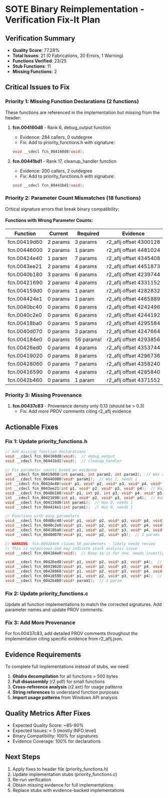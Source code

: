 # SOTE Binary Reimplementation - Verification Fix-It Plan

## Verification Summary
- **Quality Score**: 77.28%
- **Total Issues**: 21 (0 Fabrications, 20 Errors, 1 Warning)
- **Functions Verified**: 23/25
- **Stub Functions**: 11
- **Missing Functions**: 2

## Critical Issues to Fix

### Priority 1: Missing Function Declarations (2 functions)
These functions are referenced in the implementation but missing from the header:

1. **fcn.004160d8** - Rank 6, debug_output function
   - Evidence: 284 callers, 0 outdegree
   - Fix: Add to priority_functions.h with signature:
   ```c
   void __cdecl fcn_004160d8(void);
   ```

2. **fcn.00441bd1** - Rank 17, cleanup_handler function
   - Evidence: 200 callers, 2 outdegree  
   - Fix: Add to priority_functions.h with signature:
   ```c
   void __cdecl fcn_00441bd1(void);
   ```

### Priority 2: Parameter Count Mismatches (18 functions)
Critical signature errors that break binary compatibility:

#### Functions with Wrong Parameter Counts:
| Function | Current | Required | Evidence |
|----------|---------|----------|----------|
| fcn.00419d60 | 2 params | 3 params | r2_aflj offset 4300128 |
| fcn.00446000 | 2 params | 1 param | r2_aflj offset 4481024 |
| fcn.00424e40 | 1 param | 7 params | r2_aflj offset 4345408 |
| fcn.0043ee21 | 2 params | 4 params | r2_aflj offset 4451873 |
| fcn.0040b180 | 3 params | 6 params | r2_aflj offset 4239744 |
| fcn.00421690 | 2 params | 4 params | r2_aflj offset 4331152 |
| fcn.004159d0 | 0 params | 1 param | r2_aflj offset 4282832 |
| fcn.004424e1 | 0 params | 1 param | r2_aflj offset 4465889 |
| fcn.0040bc40 | 0 params | 6 params | r2_aflj offset 4242496 |
| fcn.0040c2e0 | 0 params | 6 params | r2_aflj offset 4244192 |
| fcn.00418ba0 | 0 params | 5 params | r2_aflj offset 4295584 |
| fcn.0040d070 | 0 params | 3 params | r2_aflj offset 4247664 |
| fcn.004184e0 | 0 params | 56 params! | r2_aflj offset 4293856 |
| fcn.00426ed0 | 0 params | 4 params | r2_aflj offset 4353744 |
| fcn.00419020 | 0 params | 8 params | r2_aflj offset 4296736 |
| fcn.00428060 | 0 params | 7 params | r2_aflj offset 4358240 |
| fcn.00416590 | 0 params | 4 params | r2_aflj offset 4285840 |
| fcn.0042b460 | 0 params | 1 param | r2_aflj offset 4371552 |

### Priority 3: Missing Provenance
1. **fcn.00437c83** - Provenance density only 0.13 (should be > 0.3)
   - Fix: Add more PROV comments citing r2_aflj evidence

## Actionable Fixes

### Fix 1: Update priority_functions.h
```c
// Add missing function declarations
void __cdecl fcn_004160d8(void);  // debug_output
void __cdecl fcn_00441bd1(void);  // cleanup_handler

// Fix parameter counts based on evidence
int __cdecl fcn_00419d60(int param1, int param2, int param3);  // Was 2, needs 3
void __cdecl fcn_00446000(void* param1);  // Was 2, needs 1
int __cdecl fcn_00424e40(void* p1, void* p2, void* p3, void* p4, void* p5, void* p6, void* p7);  // Was 1, needs 7
int __cdecl fcn_0043ee21(int p1, void* p2, void* p3, void* p4);  // Was 2, needs 4
void __cdecl fcn_0040b180(void* p1, int p2, int p3, void* p4, void* p5, void* p6);  // Was 3, needs 6
int __cdecl fcn_00421690(int p1, void* p2, void* p3, void* p4);  // Was 2, needs 4
void __cdecl fcn_004159d0(int param1);  // Was 0, needs 1
void __cdecl fcn_004424e1(int param1);  // Was 0, needs 1

// Functions with many parameters
void __cdecl fcn_0040bc40(void* p1, void* p2, void* p3, void* p4, void* p5, void* p6);  // 6 params
void __cdecl fcn_0040c2e0(void* p1, void* p2, void* p3, void* p4, void* p5, void* p6);  // 6 params
void __cdecl fcn_00418ba0(void* p1, void* p2, void* p3, void* p4, void* p5);  // 5 params
void __cdecl fcn_0040d070(void* p1, void* p2, void* p3);  // 3 params

// WARNING: fcn.004184e0 claims 56 parameters - likely needs review
// This is suspicious and may indicate stack analysis issue
void __cdecl fcn_004184e0(void);  // Keep as-is for now, needs investigation

void __cdecl fcn_00426ed0(void* p1, void* p2, void* p3, void* p4);  // 4 params
void __cdecl fcn_00419020(void* p1, void* p2, void* p3, void* p4, void* p5, void* p6, void* p7, void* p8);  // 8 params
void __cdecl fcn_00428060(void* p1, void* p2, void* p3, void* p4, void* p5, void* p6, void* p7);  // 7 params
void __cdecl fcn_00416590(void* p1, void* p2, void* p3, void* p4);  // 4 params
void __cdecl fcn_0042b460(void* param1);  // 1 param
```

### Fix 2: Update priority_functions.c
Update all function implementations to match the corrected signatures. Add parameter names and update PROV comments.

### Fix 3: Add More Provenance
For fcn.00437c83, add detailed PROV comments throughout the implementation citing specific evidence from r2_aflj.json.

## Evidence Requirements
To complete full implementations instead of stubs, we need:
1. **Ghidra decompilation** for all functions > 500 bytes
2. **Full disassembly** (r2 pdf) for small functions
3. **Cross-reference analysis** (r2 axt) for usage patterns
4. **String references** to understand function purposes
5. **Import usage patterns** from Windows API analysis

## Quality Metrics After Fixes
- Expected Quality Score: ~85-90%
- Expected Issues: < 5 (mostly INFO level)
- Binary Compatibility: 100% for signatures
- Evidence Coverage: 100% for declarations

## Next Steps
1. Apply fixes to header file (priority_functions.h)
2. Update implementation stubs (priority_functions.c)
3. Re-run verification
4. Obtain missing evidence for full implementations
5. Replace stubs with evidence-backed implementations